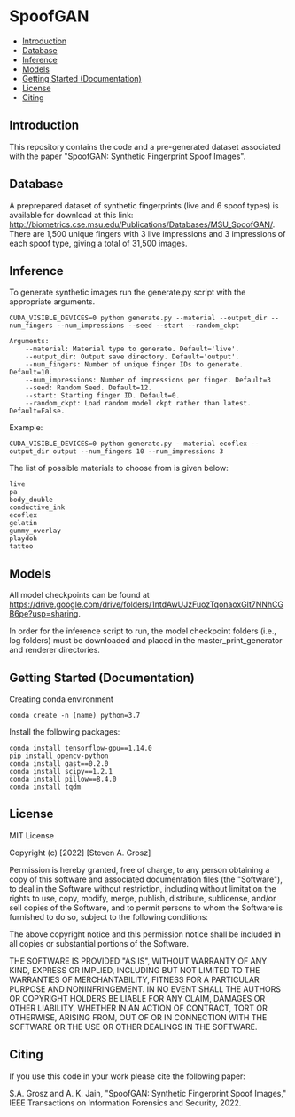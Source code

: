 # SpoofGAN
- [Introduction](#Introduction)
- [Database](#Database)
- [Inference](#Inference)
- [Models](#Models)
- [Getting Started (Documentation)](#Getting-Started-Documentation)
- [License](#License)
- [Citing](#Citing)

## Introduction

This repository contains the code and a pre-generated dataset associated with the paper "SpoofGAN: Synthetic Fingerprint Spoof Images".

## Database

A preprepared dataset of synthetic fingerprints (live and 6 spoof types) is available for download at this link: http://biometrics.cse.msu.edu/Publications/Databases/MSU_SpoofGAN/. There are 1,500 unique fingers with 3 live impressions and 3 impressions of each spoof type, giving a total of 31,500 images.

## Inference

To generate synthetic images run the generate.py script with the appropriate arguments.

	CUDA_VISIBLE_DEVICES=0 python generate.py --material --output_dir --num_fingers --num_impressions --seed --start --random_ckpt

	Arguments:
		--material: Material type to generate. Default='live'.
		--output_dir: Output save directory. Default='output'.
		--num_fingers: Number of unique finger IDs to generate. Default=10.
		--num_impressions: Number of impressions per finger. Default=3
		--seed: Random Seed. Default=12.
		--start: Starting finger ID. Default=0.
		--random_ckpt: Load random model ckpt rather than latest. Default=False.

Example:

	CUDA_VISIBLE_DEVICES=0 python generate.py --material ecoflex --output_dir output --num_fingers 10 --num_impressions 3

The list of possible materials to choose from is given below:

	live
	pa
	body_double
	conductive_ink
	ecoflex
	gelatin
	gummy_overlay
	playdoh
	tattoo

## Models

All model checkpoints can be found at https://drive.google.com/drive/folders/1ntdAwUJzFuozTqonaoxGlt7NNhCGB6pe?usp=sharing.

In order for the inference script to run, the model checkpoint folders (i.e., log folders) must be downloaded and placed in the master_print_generator and renderer directories. 

## Getting Started (Documentation)

Creating conda environment

	conda create -n (name) python=3.7

Install the following packages:

	conda install tensorflow-gpu==1.14.0
	pip install opencv-python
	conda install gast==0.2.0
	conda install scipy==1.2.1
	conda install pillow==8.4.0
	conda install tqdm

## License

MIT License

Copyright (c) [2022] [Steven A. Grosz]

Permission is hereby granted, free of charge, to any person obtaining a copy
of this software and associated documentation files (the "Software"), to deal
in the Software without restriction, including without limitation the rights
to use, copy, modify, merge, publish, distribute, sublicense, and/or sell
copies of the Software, and to permit persons to whom the Software is
furnished to do so, subject to the following conditions:

The above copyright notice and this permission notice shall be included in all copies or substantial portions of the Software.

THE SOFTWARE IS PROVIDED "AS IS", WITHOUT WARRANTY OF ANY KIND, EXPRESS OR
IMPLIED, INCLUDING BUT NOT LIMITED TO THE WARRANTIES OF MERCHANTABILITY,
FITNESS FOR A PARTICULAR PURPOSE AND NONINFRINGEMENT. IN NO EVENT SHALL THE
AUTHORS OR COPYRIGHT HOLDERS BE LIABLE FOR ANY CLAIM, DAMAGES OR OTHER
LIABILITY, WHETHER IN AN ACTION OF CONTRACT, TORT OR OTHERWISE, ARISING FROM,
OUT OF OR IN CONNECTION WITH THE SOFTWARE OR THE USE OR OTHER DEALINGS IN THE
SOFTWARE.

## Citing

If you use this code in your work please cite the following paper:

S.A. Grosz and A. K. Jain, "SpoofGAN: Synthetic Fingerprint Spoof Images," IEEE Transactions on Information Forensics and Security, 2022.